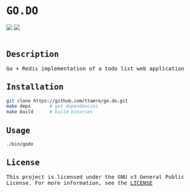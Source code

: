 <h1 style="font-family:monospace">GO.DO</h1>
<div style="padding-bottom:20px">
    <img src="https://img.shields.io/badge/go-1.22.0-blue" />
    <img src="https://img.shields.io/badge/license-GPL%20v3-grey" />
</div>

<!-- DESCRIPTION -->
<h2 style="font-family:monospace">Description</h2>
<p style="font-family:monospace">Go + Redis implementation of a todo list web application</p>

<!-- INSTALLATION -->
<h2 style="font-family:monospace">Installation</h2>

```bash
git clone https://github.com/ttamre/go.do.git
make deps       # get dependencies
make build      # build binaries
```

<!-- USAGE -->
<h2 style="font-family:monospace">Usage</h2>

```bash
./bin/godo
```

<!-- LICENSE -->
<h2 style="font-family:monospace">License</h2>
<p style="font-family:monospace">This project is licensed under the GNU v3 General Public License. For more information, see the <a href="LICENSE">LICENSE</a></p>